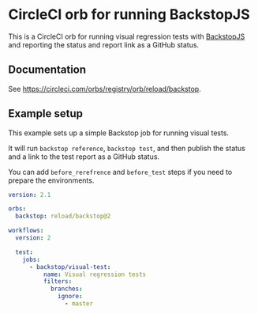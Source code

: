 # CircleCI orb for running BackstopJS

This is a CircleCI orb for running visual regression tests with
[BackstopJS](https://github.com/garris/BackstopJS) and reporting the
status and report link as a GitHub status.

## Documentation

See https://circleci.com/orbs/registry/orb/reload/backstop.

## Example setup
This example sets up a simple Backstop job for running visual tests.

It will run `backstop reference`, `backstop test`, and then publish
the status and a link to the test report as a GitHub status.

You can add `before_rerefrence` and `before_test` steps if you need to
prepare the environments.

```yaml
version: 2.1

orbs:
  backstop: reload/backstop@2

workflows:
  version: 2

  test:
    jobs:
      - backstop/visual-test:
          name: Visual regression tests
          filters:
            branches:
              ignore:
                - master
```
